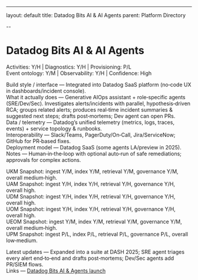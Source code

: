---
layout: default
title: Datadog Bits AI & AI Agents
parent: Platform Directory

--
# Datadog Bits AI & AI Agents

Activities: Y/H | Diagnostics: Y/H | Provisioning: P/L  
Event ontology: Y/M | Observability: Y/H | Confidence: High

Build style / interface — Integrated into Datadog SaaS platform (no‑code UX in dashboards/incident console).  
What it actually does — Generative AIOps assistant + role‑specific agents (SRE/Dev/Sec). Investigates alerts/incidents with parallel, hypothesis‑driven RCA; groups related alerts; produces real‑time incident summaries & suggested next steps; drafts post‑mortems; Dev agent can open PRs.  
Data / telemetry — Datadog’s unified telemetry (metrics, logs, traces, events) + service topology & runbooks.  
Interoperability — Slack/Teams, PagerDuty/On‑Call, Jira/ServiceNow; GitHub for PR‑based fixes.  
Deployment model — Datadog SaaS (some agents LA/preview in 2025).  
Notes — Human‑in‑the‑loop with optional auto‑run of safe remediations; approvals for complex actions.

UKM Snapshot: ingest Y/M, index Y/M, retrieval Y/M, governance Y/M, overall medium‑high.  
UAM Snapshot: ingest Y/H, index Y/H, retrieval Y/H, governance Y/H, overall high.  
UDM Snapshot: ingest Y/H, index Y/H, retrieval Y/H, governance Y/H, overall high.  
UOM Snapshot: ingest Y/H, index Y/H, retrieval Y/H, governance Y/H, overall high.  
UEOM Snapshot: ingest Y/M, index Y/M, retrieval Y/M, governance Y/M, overall medium‑high.  
UPM Snapshot: ingest P/L, index P/L, retrieval P/L, governance P/L, overall low‑medium.

Latest updates — Expanded into a suite at DASH 2025; SRE agent triages every alert end‑to‑end and drafts post‑mortems; Dev/Sec agents add PR/SIEM flows.  
Links — [Datadog Bits AI & Agents launch](https://www.datadoghq.com/)
